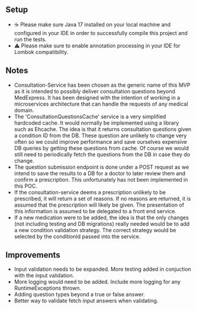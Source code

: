 ## Setup

* ☕️ Please make sure Java 17 installed on your local machine and configured in your IDE in order to
  successfully compile this project and run the tests.
* ⚠️ Please make sure to enable annotation processing in your IDE for Lombok compatibility.

## Notes

* Consultation-Service has been chosen as the generic name of this MVP as it is intended to possibly deliver consultation questions beyond MedExpress. It has been designed with the intention of working in a microservices architecture that can handle the requests of any medical domain.
* The 'ConsultationQuestionsCache' service is a very simplified hardcoded cache. It would normally be implemented using a library such as Ehcache. The idea is that it returns consultation questions given a condition ID from the DB. These question are unlikely to change very often so we could improve performance and save ourselves expensive DB queries by getting these questions from cache. Of course we would still need to periodically fetch the questions from the DB in case they do change.
* The question submission endpoint is done under a POST request as we intend to save the results to a DB for a doctor to later review them and confirm a prescription. This unfortunately has not been implemented in this POC.
* If the consultation-service deems a prescription unlikely to be prescribed, it will return a set of reasons. If no reasons are returned, it is assumed that the prescription will likely be given. The presentation of this information is assumed to be delegated to a front end service.
* If a new medication were to be added, the idea is that the only changes (not including testing and DB migrations) really needed would be to add a new condition validation strategy. The correct strategy would be selected by the conditionId passed into the service.

## Improvements
* Input validation needs to be expanded. More testing added in conjuction with the input validation.
* More logging would need to be added. Include more logging for any RuntimeExceptions thrown.
* Adding question types beyond a true or false answer.
* Better way to validate fetch input answers when validating.